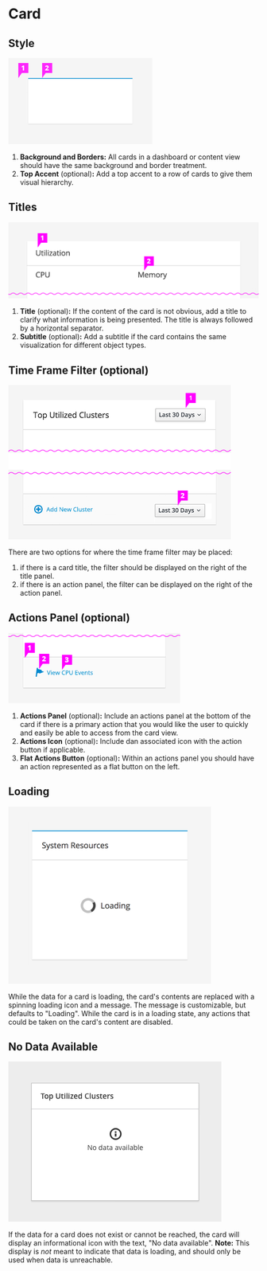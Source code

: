 # Card

## Style
![Image of blank card](img/card.png)

1. **Background and Borders:** All cards in a dashboard or content view should have the same background and border treatment.
1. **Top Accent** (optional)**:** Add a top accent to a row of cards to give them visual hierarchy.

## Titles
![Image of card title](img/card-title-and-subtitle.png)

1. **Title** (optional)**:** If the content of the card is not obvious, add a title to clarify what information is being presented. The title is always followed by a horizontal separator.
1. **Subtitle** (optional)**:** Add a subtitle if the card contains the same visualization for different object types.

## Time Frame Filter (optional)
![Image of time frame filter placement options](img/card-timeframe.png)

There are two options for where the time frame filter may be placed:

1. if there is a card title, the filter should be displayed on the right of the title panel.
1. if there is an action panel, the filter can be displayed on the right of the action panel.

## Actions Panel (optional)
![Image of card actions panel](img/card-actionspanel.png)

1. **Actions Panel** (optional)**:** Include an actions panel at the bottom of the card if there is a primary action that you would like the user to quickly and easily be able to access from the card view.
1. **Actions Icon** (optional)**:** Include dan associated icon with the action button if applicable.
1. **Flat Actions Button** (optional)**:** Within an actions panel you should have an action represented as a flat button on the left.

## Loading
![Image of loading state](img/card-loading.png)

While the data for a card is loading, the card's contents are replaced with a spinning loading icon and a message. The message is customizable, but defaults to "Loading". While the card is in a loading state, any actions that could be taken on the card's content are disabled.

## No Data Available
![Image of no data available state](img/card-no-data.png)

If the data for a card does not exist or cannot be reached, the card will display an informational icon with the text, "No data available".
**Note:** This display is *not* meant to indicate that data is loading, and should only be used when data is unreachable.
